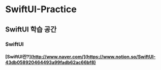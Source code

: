 # SwiftUI-Practice
## SwiftUI 학습 공간

### SwiftUI
#### [SwiftUI란?](http://www.naver.com/](https://www.notion.so/SwiftUI-43db058920464493a99fadb62ac66bf8)
